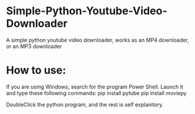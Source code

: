 # Simple-Python-Youtube-Video-Downloader
A simple python youtube video downloader, works as an MP4 downloader, or an MP3 downloader


# How to use:
If you are using Windows, search for the program Power Shell. 
Launch it and type these following commands:
  pip install pytube
  pip install moviepy

DoubleClick the python program, and the rest is self explanitory. 

